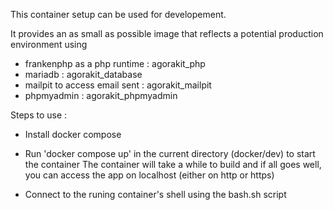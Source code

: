 This container setup can be used for developement.

It provides an as small as possible image that reflects a potential production environment using 

- frankenphp as a php runtime : agorakit_php
- mariadb : agorakit_database
- mailpit to access email sent : agorakit_mailpit
- phpmyadmin : agorakit_phpmyadmin


Steps to use : 
- Install docker compose
- Run 'docker compose up' in the current directory (docker/dev) to start the container
The container will take a while to build and if all goes well, you can access the app on localhost (either on http or https)

- Connect to the runing container's shell using the bash.sh script
